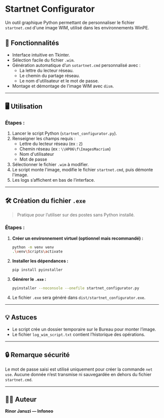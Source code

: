 ﻿# Startnet Configurator

Un outil graphique Python permettant de personnaliser le fichier `startnet.cmd` d'une image WIM, utilisé dans les environnements WinPE.

## 📌 Fonctionnalités

- Interface intuitive en Tkinter.
- Sélection facile du fichier `.wim`.
- Génération automatique d’un `sotartnet.cmd` personnalisé avec :
  - La lettre du lecteur réseau.
  - Le chemin du partage réseau.
  - Le nom d'utilisateur et le mot de passe.
- Montage et démontage de l’image WIM avec `dism`.

---

## 🖥️ Utilisation

### Étapes :

1. Lancer le script Python (`startnet_configurator.py`).
2. Renseigner les champs requis :
   - Lettre du lecteur réseau (ex : `Z`)
   - Chemin réseau (ex : `\\HP06\f\ImagesMacrium`)
   - Nom d'utilisateur
   - Mot de passe
3. Sélectionner le fichier `.wim` à modifier.
4. Le script monte l'image, modifie le fichier `startnet.cmd`, puis démonte l'image.
5. Les logs s’affichent en bas de l’interface.

---

## 🛠️ Création du fichier `.exe`

> Pratique pour l’utiliser sur des postes sans Python installé.

### Étapes :

1. **Créer un environnement virtuel (optionnel mais recommandé) :**

   ```bash
   python -m venv venv
   .\venv\Scripts\activate
    ```

2. **Installer les dépendances :**

   ```bash
   pip install pyinstaller
   ```

3. **Générer le `.exe` :**

   ```bash
   pyinstaller --noconsole --onefile startnet_configurator.py
   ```

4. Le fichier `.exe` sera généré dans `dist/startnet_configurator.exe`.

---


## 💡 Astuces

* Le script crée un dossier temporaire sur le Bureau pour monter l’image.
* Le fichier `log_wim_script.txt` contient l’historique des opérations.

---

## 🔒 Remarque sécurité

Le mot de passe saisi est utilisé uniquement pour créer la commande `net use`. Aucune donnée n’est transmise ni sauvegardée en dehors du fichier `startnet.cmd`.

---

## 🧑‍💻 Auteur

**Rinor Januzi — Infoneo**
